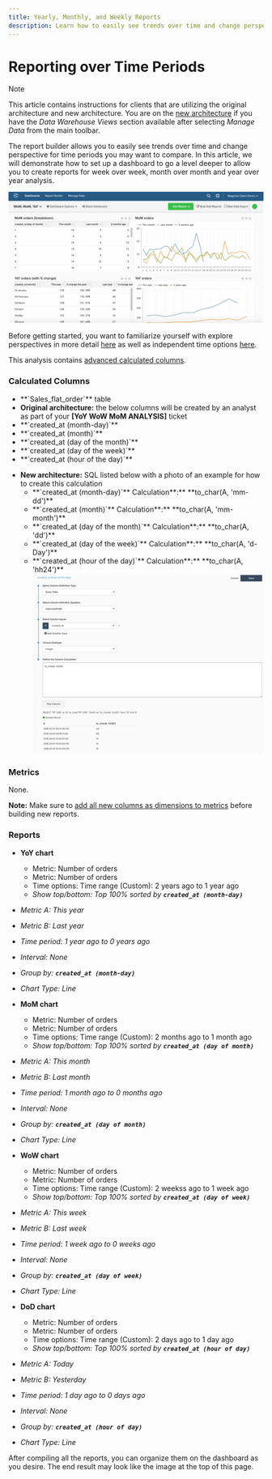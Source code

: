 ```yaml
---
title: Yearly, Monthly, and Weekly Reports
description: Learn how to easily see trends over time and change perspective for time periods you may want to compare. 
---
```

# Reporting over Time Periods

>[!NOTE]
>
>This article contains instructions for clients that are utilizing the original architecture and new architecture. You are on the [new architecture](../../administrator/account-management/new-architecture.md) if you have the _Data Warehouse Views_ section available after selecting _Manage Data_ from the main toolbar.

The report builder allows you to easily see trends over time and change perspective for time periods you may want to compare. In this article, we will demonstrate how to set up a dashboard to go a level deeper to allow you to create reports for week over week, month over month and year over year analysis.

![](../../assets/Wow__mom__yoy.png)

Before getting started, you want to familiarize yourself with explore perspectives in more detail [here](../../tutorials/using-visual-report-builder.md) as well as independent time options [here](../../tutorials/time-options-visual-rpt-bldr.md).

This analysis contains [advanced calculated columns](../data-warehouse-mgr/adv-calc-columns.md).

### Calculated Columns

* <!--<span class="wysiwyg-color-blue">-->**`Sales_flat_order`**<!--</span>--> table
* **Original architecture:** the below columns will be created by an analyst as part of your **[YoY WoW MoM ANALYSIS]** ticket
* <!--<span class="wysiwyg-color-blue">-->**`created_at (month-day)`**<!--</span>-->
* <!--<span class="wysiwyg-color-blue">-->**`created_at (month)`**<!--</span>-->
* <!--<span class="wysiwyg-color-blue">-->**`created_at (day of the month)`**<!--</span>-->
* <!--<span class="wysiwyg-color-blue">-->**`created_at (day of the week)`**<!--</span>-->
* <!--<span class="wysiwyg-color-blue">-->**`created_at (hour of the day)`**<!--</span>-->
<!--{: style="list-style-type: circle;"}-->

* **New architecture:** SQL listed below with a photo of an example for how to create this calculation
  * <!--<span class="wysiwyg-color-blue">-->**`created_at (month-day)`**<!--</span>--> Calculation**:** **to_char(A, 'mm-dd')**
  * <!--<span class="wysiwyg-color-blue">-->**`created_at (month)`**<!--</span>--> Calculation**:** **to_char(A, 'mm-month')**
  * <!--<span class="wysiwyg-color-blue">-->**`created_at (day of the month)`**<!--</span>--> Calculation**:** **to_char(A, 'dd')**
  * <!--<span class="wysiwyg-color-blue">-->**`created_at (day of the week)`**<!--</span>--> Calculation**:** **to_char(A, 'd-Day')**
  * <!--<span class="wysiwyg-color-blue">-->**`created_at (hour of the day)`**<!--</span>--> Calculation**:** **to_char(A, 'hh24')**
    ![](../../assets/Screen_Shot_2017-10-05_at_4.27.32_PM.png)

### Metrics

None.

**Note:** Make sure to [add all new columns as dimensions to metrics](../data-warehouse-mgr/manage-data-dimensions-metrics.md) before building new reports.

### Reports

* **YoY chart**
  * Metric: Number of orders
  <!--{: style="list-style-type: square;"}-->

  * Metric: Number of orders
  * Time options: Time range (Custom): 2 years ago to 1 year ago
  <!--{: style="list-style-type: square;"}-->

  * *Show top/bottom: Top 100% sorted by **`created_at (month-day)`***

* *Metric A: This year*
* *Metric B: Last year*
* *Time period: 1 year ago to 0 years ago*
* *Interval: None*
* *Group by: **`created_at (month-day)`***
* *Chart Type: Line*
<!--{: style="list-style-type: circle;"}-->

* **MoM chart**
  * Metric: Number of orders
  <!--{: style="list-style-type: square;"}-->

  * Metric: Number of orders
  * Time options: Time range (Custom): 2 months ago to 1 month ago
  <!--{: style="list-style-type: square;"}-->

  * *Show top/bottom: Top 100% sorted by **`created_at (day of month)`***

* *Metric A: This month*
* *Metric B: Last month*
* *Time period: 1 month ago to 0 months ago*
* *Interval: None*
* *Group by: **`created_at (day of month)`***
* *Chart Type: Line*
<!--{: style="list-style-type: circle;"}-->

* **WoW chart**
  * Metric: Number of orders
  <!--{: style="list-style-type: square;"}-->

  * Metric: Number of orders
  * Time options: Time range (Custom): 2 weekss ago to 1 week ago
  <!--{: style="list-style-type: square;"}-->

  * *Show top/bottom: Top 100% sorted by **`created_at (day of week)`***

* *Metric A: This week*
* *Metric B: Last week*
* *Time period: 1 week ago to 0 weeks ago*
* *Interval: None*
* *Group by: **`created_at (day of week)`***
* *Chart Type: Line*
<!--{: style="list-style-type: circle;"}-->

* **DoD chart**
  * Metric: Number of orders
  <!--{: style="list-style-type: square;"}-->

  * Metric: Number of orders
  * Time options: Time range (Custom): 2 days ago to 1 day ago
  <!--{: style="list-style-type: square;"}-->

  * *Show top/bottom: Top 100% sorted by **`created_at (hour of day)`***

* *Metric A: Today*
* *Metric B: Yesterday*
* *Time period: 1 day ago to 0 days ago*
* *Interval: None*
* *Group by: **`created_at (hour of day)`***
* *Chart Type: Line*
<!--{: style="list-style-type: circle;"}-->

After compiling all the reports, you can organize them on the dashboard as you desire. The end result may look like the image at the top of this page.
